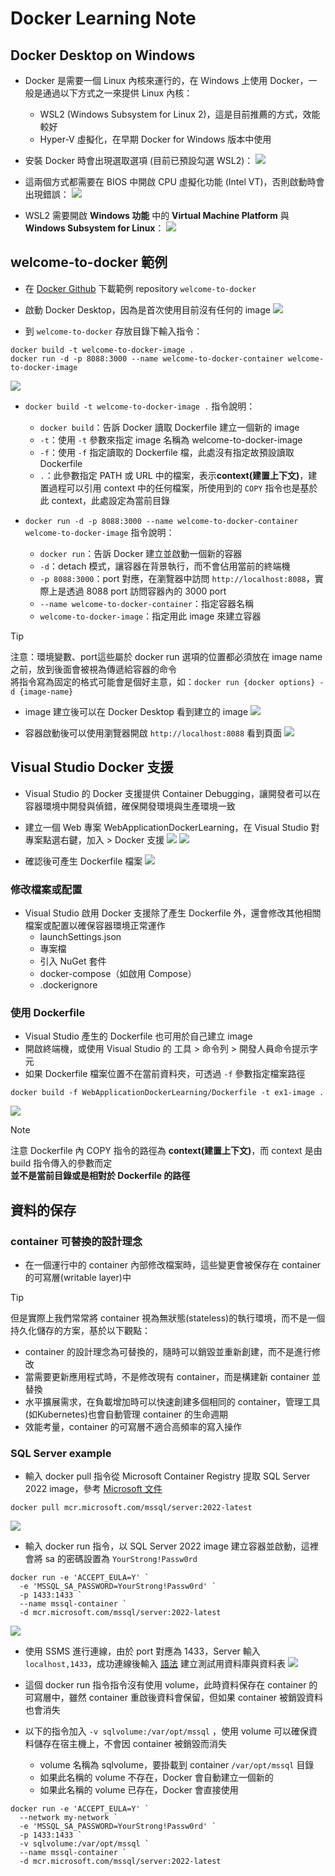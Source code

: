 ﻿# Docker Learning Note

## Docker Desktop on Windows

- Docker 是需要一個 Linux 內核來運行的，在 Windows 上使用 Docker，一般是通過以下方式之一來提供 Linux 內核：
  - WSL2 (Windows Subsystem for Linux 2)，這是目前推薦的方式，效能較好
  - Hyper-V 虛擬化，在早期 Docker for Windows 版本中使用

- 安裝 Docker 時會出現選取選項 (目前已預設勾選 WSL2)：
![](安裝/01.png)

- 這兩個方式都需要在 BIOS 中開啟 CPU 虛擬化功能 (Intel VT)，否則啟動時會出現錯誤：
![](安裝/02.png)

- WSL2 需要開啟 **Windows 功能** 中的 **Virtual Machine Platform** 與 **Windows Subsystem for Linux**：
![](安裝/03.png)

## welcome-to-docker 範例

- 在 [Docker Github](https://github.com/docker/welcome-to-docker) 下載範例 repository `welcome-to-docker`

- 啟動 Docker Desktop，因為是首次使用目前沒有任何的 image
![](first_example/01.png)

- 到 `welcome-to-docker` 存放目錄下輸入指令：
```
docker build -t welcome-to-docker-image .
docker run -d -p 8088:3000 --name welcome-to-docker-container welcome-to-docker-image
```

![](first_example/02.png)

- `docker build -t welcome-to-docker-image .` 指令說明：
  - `docker build`：告訴 Docker 讀取 Dockerfile 建立一個新的 image
  - `-t`：使用 `-t` 參數來指定 image 名稱為 welcome-to-docker-image
  - `-f`：使用 `-f` 指定讀取的 Dockerfile 檔，此處沒有指定故預設讀取 Dockerfile
  - `.`：此參數指定 PATH 或 URL 中的檔案，表示**context(建置上下文)**，建置過程可以引用 context 中的任何檔案，所使用到的 `COPY` 指令也是基於此 context，此處設定為當前目錄

- `docker run -d -p 8088:3000 --name welcome-to-docker-container welcome-to-docker-image` 指令說明：
  - `docker run`：告訴 Docker 建立並啟動一個新的容器
  - `-d`：detach 模式，讓容器在背景執行，而不會佔用當前的終端機
  - `-p 8088:3000`：port 對應，在瀏覽器中訪問 `http://localhost:8088`，實際上是透過 8088 port 訪問容器內的 3000 port
  - `--name welcome-to-docker-container`：指定容器名稱
  - `welcome-to-docker-image`：指定用此 image 來建立容器

> [!TIP]
> 注意：環境變數、port這些屬於 docker run 選項的位置都必須放在 image name 之前，放到後面會被視為傳遞給容器的命令  
> 將指令寫為固定的格式可能會是個好主意，如：`docker run {docker options} -d {image-name}`

- image 建立後可以在 Docker Desktop 看到建立的 image
![](first_example/03.png)

- 容器啟動後可以使用瀏覽器開啟 `http://localhost:8088` 看到頁面
![](first_example/04.png)

## Visual Studio Docker 支援

- Visual Studio 的 Docker 支援提供 Container Debugging，讓開發者可以在容器環境中開發與偵錯，確保開發環境與生產環境一致
- 建立一個 Web 專案 WebApplicationDockerLearning，在 Visual Studio 對專案點選右鍵，加入 > Docker 支援
![](VS支援/01.png)
![](VS支援/02.png)

- 確認後可產生 Dockerfile 檔案
![](VS支援/03.png)

### 修改檔案或配置

- Visual Studio 啟用 Docker 支援除了產生 Dockerfile 外，還會修改其他相關檔案或配置以確保容器環境正常運作
  - launchSettings.json
  - 專案檔
  - 引入 NuGet 套件
  - docker-compose（如啟用 Compose）
  - .dockerignore

### 使用 Dockerfile

- Visual Studio 產生的 Dockerfile 也可用於自己建立 image
- 開啟終端機，或使用 Visual Studio 的 工具 > 命令列 > 開發人員命令提示字元
- 如果 Dockerfile 檔案位置不在當前資料夾，可透過 `-f` 參數指定檔案路徑
```
docker build -f WebApplicationDockerLearning/Dockerfile -t ex1-image .
```
![](VS支援/04.png)

> [!NOTE]
> 注意 Dockerfile 內 COPY 指令的路徑為 **context(建置上下文)**，而 context 是由 build 指令傳入的參數而定  
> **並不是當前目錄或是相對於 Dockerfile 的路徑**

## 資料的保存

### container 可替換的設計理念
- 在一個運行中的 container 內部修改檔案時，這些變更會被保存在 container 的可寫層(writable layer)中
> [!TIP]
> 但是實際上我們常常將 container 視為無狀態(stateless)的執行環境，而不是一個持久化儲存的方案，基於以下觀點：
>   - container 的設計理念為可替換的，隨時可以銷毀並重新創建，而不是進行修改
>   - 當需要更新應用程式時，不是修改現有 container，而是構建新 container 並替換
>   - 水平擴展需求，在負載增加時可以快速創建多個相同的 container，管理工具(如Kubernetes)也會自動管理 container 的生命週期
>   - 效能考量，container 的可寫層不適合高頻率的寫入操作

### SQL Server example
- 輸入 docker pull 指令從 Microsoft Container Registry 提取 SQL Server 2022 image，參考 [Microsoft 文件](https://learn.microsoft.com/zh-tw/sql/linux/quickstart-install-connect-docker?view=sql-server-ver16&pivots=cs1-bash&tabs=cli)
```
docker pull mcr.microsoft.com/mssql/server:2022-latest
``` 
![](SQL%20Server%20example/01.png)

- 輸入 docker run 指令，以 SQL Server 2022 image 建立容器並啟動，這裡會將 sa 的密碼設置為 `YourStrong!Passw0rd`
```
docker run -e 'ACCEPT_EULA=Y' `
  -e 'MSSQL_SA_PASSWORD=YourStrong!Passw0rd' `
  -p 1433:1433 `
  --name mssql-container `
  -d mcr.microsoft.com/mssql/server:2022-latest
```
![](SQL%20Server%20example/02.png)

- 使用 SSMS 進行連線，由於 port 對應為 1433，Server 輸入 `localhost,1433`，成功連線後輸入 [語法](SQL%20Server%20example/testDB.sql) 建立測試用資料庫與資料表
![](SQL%20Server%20example/03.png)

- 這個 docker run 指令指令沒有使用 volume，此時資料保存在 container 的可寫層中，雖然 container 重啟後資料會保留，但如果 container 被銷毀資料也會消失

- 以下的指令加入 `-v sqlvolume:/var/opt/mssql` ，使用 volume 可以確保資料儲存在宿主機上，不會因 container 被銷毀而消失
  - volume 名稱為 sqlvolume，要掛載到 container `/var/opt/mssql` 目錄
  - 如果此名稱的 volume 不存在，Docker 會自動建立一個新的
  - 如果此名稱的 volume 已存在，Docker 會直接使用

```
docker run -e 'ACCEPT_EULA=Y' `
  --network my-network `
  -e 'MSSQL_SA_PASSWORD=YourStrong!Passw0rd' `
  -p 1433:1433 `
  -v sqlvolume:/var/opt/mssql `
  --name mssql-container `
  -d mcr.microsoft.com/mssql/server:2022-latest
```
